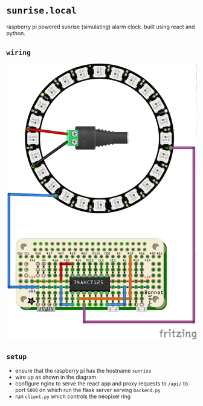 # ```sunrise.local```

raspberry pi powered sunrise (simulating) alarm clock. built using react and python.


## ```wiring```

![wiring diagram](https://github.com/harry48225/sunrise-clock/blob/master/schematics/wiring_bb.png)

## ```setup```

* ensure that the raspberry pi has the hostname ```sunrise```
* wire up as shown in the diagram
* configure nginx to serve the react app and proxy requests to ```/api/``` to port ```5000``` on which run the flask server serving ```backend.py```
* run ```client.py``` which controls the neopixel ring


